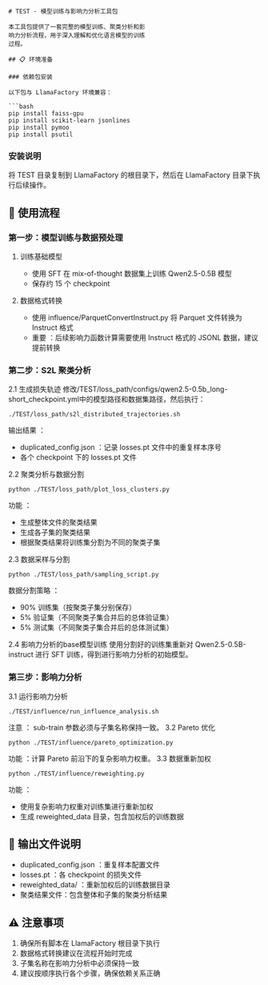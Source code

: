 ```
# TEST - 模型训练与影响力分析工具包

本工具包提供了一套完整的模型训练、聚类分析和影
响力分析流程，用于深入理解和优化语言模型的训练
过程。

## 📋 环境准备

### 依赖包安装

以下包与 LlamaFactory 环境兼容：

```bash
pip install faiss-gpu
pip install scikit-learn jsonlines
pip install pymoo
pip install psutil
```
### 安装说明
将 TEST 目录复制到 LlamaFactory 的根目录下，然后在 LlamaFactory 目录下执行后续操作。

## 🚀 使用流程
### 第一步：模型训练与数据预处理
1. 训练基础模型
   
   - 使用 SFT 在 mix-of-thought 数据集上训练 Qwen2.5-0.5B 模型
   - 保存约 15 个 checkpoint
2. 数据格式转换
   
   - 使用 influence/ParquetConvertInstruct.py 将 Parquet 文件转换为 Instruct 格式
   - 重要 ：后续影响力函数计算需要使用 Instruct 格式的 JSONL 数据，建议提前转换
### 第二步：S2L 聚类分析 
2.1 生成损失轨迹
修改/TEST/loss_path/configs/qwen2.5-0.5b_long-short_checkpoint.yml中的模型路径和数据集路径，然后执行：
```
./TEST/loss_path/s2l_distributed_trajectories.sh
```
输出结果 ：

- duplicated_config.json ：记录 losses.pt 文件中的重复样本序号
- 各个 checkpoint 下的 losses.pt 文件 

2.2 聚类分析与数据分割
```
python ./TEST/loss_path/plot_loss_clusters.py
```
功能 ：

- 生成整体文件的聚类结果
- 生成各子集的聚类结果
- 根据聚类结果将训练集分割为不同的聚类子集 

2.3 数据采样与分割
```
python ./TEST/loss_path/sampling_script.py
```
数据分割策略 ：

- 90% 训练集（按聚类子集分别保存）
- 5% 验证集（不同聚类子集合并后的总体验证集）
- 5% 测试集（不同聚类子集合并后的总体测试集） 

2.4 影响力分析的base模型训练
使用分割好的训练集重新对 Qwen2.5-0.5B-instruct 进行 SFT 训练，得到进行影响力分析的初始模型。

### 第三步：影响力分析 
3.1 运行影响力分析
```
./TEST/influence/run_influence_analysis.sh
```
注意 ： sub-train 参数必须与子集名称保持一致。
 3.2 Pareto 优化
```
python ./TEST/influence/pareto_optimization.py
```
功能 ：计算 Pareto 前沿下的复杂影响力权重。
 3.3 数据重新加权
```
python ./TEST/influence/reweighting.py
```
功能 ：

- 使用复杂影响力权重对训练集进行重新加权
- 生成 reweighted_data 目录，包含加权后的训练数据
## 📁 输出文件说明
- duplicated_config.json ：重复样本配置文件
- losses.pt ：各 checkpoint 的损失文件
- reweighted_data/ ：重新加权后的训练数据目录
- 聚类结果文件：包含整体和子集的聚类分析结果
## ⚠️ 注意事项
1. 确保所有脚本在 LlamaFactory 根目录下执行
2. 数据格式转换建议在流程开始时完成
3. 子集名称在影响力分析中必须保持一致
4. 建议按顺序执行各个步骤，确保依赖关系正确